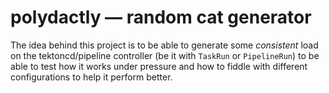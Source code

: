 # polydactly — random cat generator

The idea behind this project is to be able to generate some
*consistent* load on the tektoncd/pipeline controller (be it with
`TaskRun` or `PipelineRun`) to be able to test how it works under
pressure and how to fiddle with different configurations to help it
perform better.
